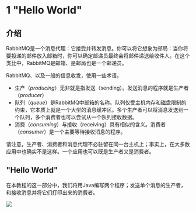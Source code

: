 # 1 "Hello World"

## 介绍
RabbitMQ是一个消息代理：它接受并转发消息。你可以将它想象为邮局：当你将要投递的邮件放入邮箱时，你可以确定邮递员最终会将邮件递送给收件人。在这个类比中，RabbitMQ是邮箱、是邮局也是一个邮递员。

RabbitMQ、以及一般的信息收发，使用一些术语。
* 生产（_producing_）无非就是指发送（sending）。发送消息的程序就是生产者（_producer_）
* 队列（_queue_）是RabbitMQ中邮箱的名称。队列仅受主机内存和磁盘限制的约束，它本质上就是一个大型的消息缓冲区。多个生产者可以将消息发送到一个队列，多个消费者也可以尝试从一个队列接收数据。
* 消费（_consuming_）与接收（receiving）具有相似的含义。消费者（_consumer_）是一个主要等待接收消息的程序。

请注意，生产者、消费者和消息代理不必驻留在同一台主机上；事实上，在大多数应用中也确实不是这样。一个应用也可以既是生产者又是消费者。


## "Hello World"
在本教程的这一部分中，我们将用Java编写两个程序；发送单个消息的生产者，和接收消息并将它们打印出来的消费者。

![](https://rabbitmq.com/img/tutorials/python-one.png)
